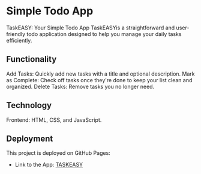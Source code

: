 # Simple Todo App

TaskEASY: Your Simple Todo App
TaskEASYis a straightforward and user-friendly todo application designed to help you manage your daily tasks efficiently.

## Functionality

Add Tasks: Quickly add new tasks with a title and optional description.
Mark as Complete: Check off tasks once they're done to keep your list clean and organized.
Delete Tasks: Remove tasks you no longer need.

## Technology

Frontend: HTML, CSS, and JavaScript.

## Deployment

This project is deployed on GitHub Pages:

- Link to the App:
  [TASKEASY](https://rudyravelindev.github.io/se_project_todo-app/)
